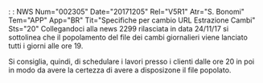  :  : NWS Num="002305" Date="20171205" Rel="V5R1" Atr="S. Bonomi" Tem="APP" App="BR" Tit="Specifiche per cambio URL Estrazione Cambi" Sts="20"
Collegandoci alla news 2299 rilasciata in data 24/11/17 si sottolinea che il popolamento del file dei cambi giornalieri viene lanciato tutti i giorni alle ore 19.

Si consiglia, quindi, di schedulare i lavori presso i clienti dalle ore 20 in poi in modo da avere
la certezza di avere a disposizone il file popolato.
